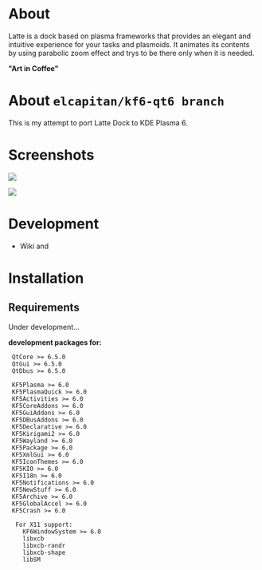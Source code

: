 About
=====
Latte is a dock based on plasma frameworks that provides an elegant and intuitive experience for your tasks and plasmoids. It animates its contents by using parabolic zoom effect and trys to be there only when it is needed.

**"Art in Coffee"**

About `elcapitan/kf6-qt6 branch`
=====

This is my attempt to port Latte Dock to KDE Plasma 6.

Screenshots
===========

![](https://cdn.kde.org/screenshots/latte-dock/latte-dock_regular.png)

![](https://cdn.kde.org/screenshots/latte-dock/latte-dock_settings.png)

Development
============

- Wiki and 

Installation
============

## Requirements

Under development...

**development packages for:**
```
 QtCore >= 6.5.0
 QtGui >= 6.5.0
 QtDbus >= 6.5.0

 KF5Plasma >= 6.0
 KF5PlasmaQuick >= 6.0
 KF5Activities >= 6.0
 KF5CoreAddons >= 6.0
 KF5GuiAddons >= 6.0
 KF5DBusAddons >= 6.0
 KF5Declarative >= 6.0
 KF5Kirigami2 >= 6.0
 KF5Wayland >= 6.0
 KF5Package >= 6.0
 KF5XmlGui >= 6.0
 KF5IconThemes >= 6.0
 KF5KIO >= 6.0
 KF5I18n >= 6.0
 KF5Notifications >= 6.0
 KF5NewStuff >= 6.0
 KF5Archive >= 6.0
 KF5GlobalAccel >= 6.0
 KF5Crash >= 6.0

  For X11 support:
    KF6WindowSystem >= 6.0
    libxcb
    libxcb-randr
    libxcb-shape
    libSM
```
